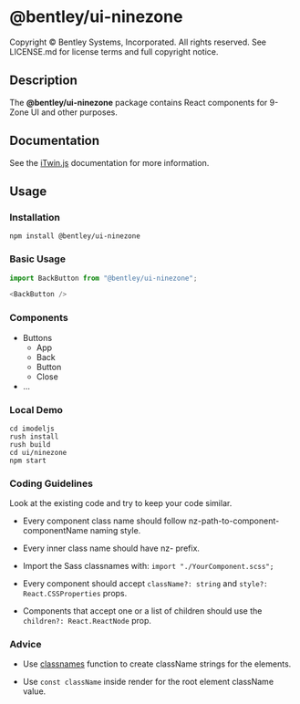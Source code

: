 # @bentley/ui-ninezone

Copyright © Bentley Systems, Incorporated. All rights reserved. See LICENSE.md for license terms and full copyright notice.

## Description

The __@bentley/ui-ninezone__ package contains React components for 9-Zone UI and other purposes.

## Documentation

See the [iTwin.js](https://www.itwinjs.org) documentation for more information.

## Usage

### Installation

```shell
npm install @bentley/ui-ninezone
```

### Basic Usage

```javascript
import BackButton from "@bentley/ui-ninezone";

<BackButton />
```

### Components

* Buttons
  * App
  * Back
  * Button
  * Close
* ...

### Local Demo

```shell
cd imodeljs
rush install
rush build
cd ui/ninezone
npm start
```

### Coding Guidelines

Look at the existing code and try to keep your code similar.

* Every component class name should follow nz-path-to-component-componentName naming style.

* Every inner class name should have nz- prefix.

* Import the Sass classnames with: `import "./YourComponent.scss";`

* Every component should accept `className?: string` and `style?: React.CSSProperties` props.

* Components that accept one or a list of children should use the `children?: React.ReactNode` prop.

### Advice

* Use [classnames](https://www.npmjs.com/package/classnames) function to create className strings for the elements.

* Use `const className` inside render for the root element className value.

